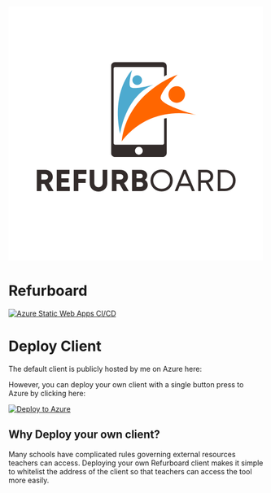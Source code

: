 ![A smart phone with two blue and orange people leaping out of the screen. Below is the text Refurboard.](assets/logo.png)
# Refurboard

[![Azure Static Web Apps CI/CD](https://github.com/kevinl95/Refurboard/actions/workflows/azure-static-web-apps-ashy-pebble-0a0fa1710.yml/badge.svg)](https://github.com/kevinl95/Refurboard/actions/workflows/azure-static-web-apps-ashy-pebble-0a0fa1710.yml)

# Deploy Client

The default client is publicly hosted by me on Azure here:

However, you can deploy your own client with a single button press to Azure by clicking here:

[![Deploy to Azure](https://aka.ms/deploytoazurebutton)](https://portal.azure.com/#create/Microsoft.Template/uri/https%3A%2F%2Fraw.githubusercontent.com%2Fkevinl95%2FRefurboard%2Frefs%2Fheads%2Fmain%2Fazuredeploy.json)

## Why Deploy your own client?

Many schools have complicated rules governing external resources teachers can access. Deploying your own Refurboard client makes it simple to whitelist the address of the client so that teachers can access the tool more easily.